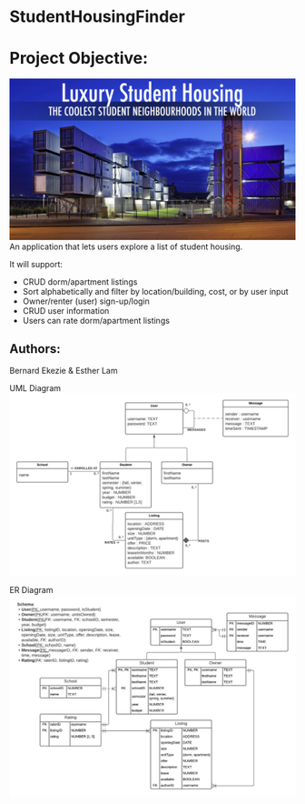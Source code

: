 # StudentHousingFinder

# Project Objective:
![Logo](screenshots/SH.png)
An application that lets users explore a list of student housing.

It will support:
* CRUD dorm/apartment listings
* Sort alphabetically and filter by location/building, cost, or by user input
* Owner/renter (user) sign-up/login 
* CRUD user information
* Users can rate dorm/apartment listings

## Authors:
Bernard Ekezie & Esther Lam

UML Diagram
![Logo](screenshots/Project1_UML.png)

ER Diagram
![Logo](screenshots/Project1_ERD.png)
